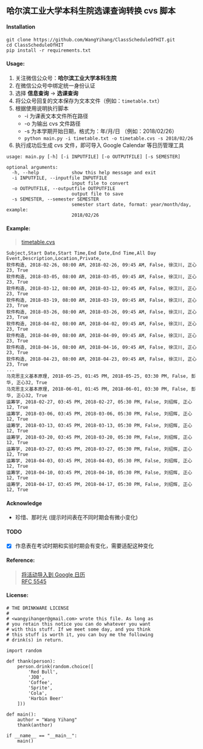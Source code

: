 哈尔滨工业大学本科生院选课查询转换 cvs 脚本
---

#### Installation
```
git clone https://github.com/WangYihang/ClassScheduleOfHIT.git
cd ClassScheduleOfHIT
pip install -r requirements.txt
```

#### Usage:

1. 关注微信公众号：**哈尔滨工业大学本科生院**
2. 在微信公众号中绑定统一身份认证
3. 选择 **信息查询** -> **选课查询**
4. 将公众号回复的文本保存为文本文件（例如：`timetable.txt`）
3. 根据使用说明执行脚本  
    * -i 为课表文本文件所在路径  
    * -o 为输出 cvs 文件路径  
    * -s 为本学期开始日期，格式为：年/月/日 （例如：2018/02/26）  
    * `python main.py -i timetable.txt -o timetable.cvs -s 2018/02/26`    
4. 执行成功后生成 cvs 文件，即可导入 Google Calendar 等日历管理工具

```
usage: main.py [-h] [-i INPUTFILE] [-o OUTPUTFILE] [-s SEMESTER]

optional arguments:
  -h, --help            show this help message and exit
  -i INPUTFILE, --inputfile INPUTFILE
                        input file to convert
  -o OUTPUTFILE, --outputfile OUTPUTFILE
                        output file to save
  -s SEMESTER, --semester SEMESTER
                        semester start date, format: year/month/day, example:
                        2018/02/26
```

#### Example:
> [timetable.cvs](timetable.cvs)
```
Subject,Start Date,Start Time,End Date,End Time,All Day Event,Description,Location,Private,
软件构造, 2018-02-26, 08:00 AM, 2018-02-26, 09:45 AM, False, 徐汉川, 正心23, True
软件构造, 2018-03-05, 08:00 AM, 2018-03-05, 09:45 AM, False, 徐汉川, 正心23, True
软件构造, 2018-03-12, 08:00 AM, 2018-03-12, 09:45 AM, False, 徐汉川, 正心23, True
软件构造, 2018-03-19, 08:00 AM, 2018-03-19, 09:45 AM, False, 徐汉川, 正心23, True
软件构造, 2018-03-26, 08:00 AM, 2018-03-26, 09:45 AM, False, 徐汉川, 正心23, True
软件构造, 2018-04-02, 08:00 AM, 2018-04-02, 09:45 AM, False, 徐汉川, 正心23, True
软件构造, 2018-04-09, 08:00 AM, 2018-04-09, 09:45 AM, False, 徐汉川, 正心23, True
软件构造, 2018-04-16, 08:00 AM, 2018-04-16, 09:45 AM, False, 徐汉川, 正心23, True
软件构造, 2018-04-23, 08:00 AM, 2018-04-23, 09:45 AM, False, 徐汉川, 正心23, True
...
马克思主义基本原理, 2018-05-25, 01:45 PM, 2018-05-25, 03:30 PM, False, 彭华, 正心32, True
马克思主义基本原理, 2018-06-01, 01:45 PM, 2018-06-01, 03:30 PM, False, 彭华, 正心32, True
运筹学, 2018-02-27, 03:45 PM, 2018-02-27, 05:30 PM, False, 刘绍辉, 正心12, True
运筹学, 2018-03-06, 03:45 PM, 2018-03-06, 05:30 PM, False, 刘绍辉, 正心12, True
运筹学, 2018-03-13, 03:45 PM, 2018-03-13, 05:30 PM, False, 刘绍辉, 正心12, True
运筹学, 2018-03-20, 03:45 PM, 2018-03-20, 05:30 PM, False, 刘绍辉, 正心12, True
运筹学, 2018-03-27, 03:45 PM, 2018-03-27, 05:30 PM, False, 刘绍辉, 正心12, True
运筹学, 2018-04-03, 03:45 PM, 2018-04-03, 05:30 PM, False, 刘绍辉, 正心12, True
运筹学, 2018-04-10, 03:45 PM, 2018-04-10, 05:30 PM, False, 刘绍辉, 正心12, True
运筹学, 2018-04-17, 03:45 PM, 2018-04-17, 05:30 PM, False, 刘绍辉, 正心12, True
```

#### Acknowledge

* 珍惜、那时光 (提示时间表在不同时期会有微小变化)

#### TODO
- [x] 作息表在考试时期和实验时期会有变化，需要适配这种变化

#### Reference:
> [将活动导入到 Google 日历](https://support.google.com/calendar/answer/37118?hl=zh-Hans)  
> [RFC 5545](https://tools.ietf.org/html/rfc5545)  

#### License:
```
# THE DRINKWARE LICENSE
# 
# <wangyihanger@gmail.com> wrote this file. As long as 
# you retain this notice you can do whatever you want 
# with this stuff. If we meet some day, and you think 
# this stuff is worth it, you can buy me the following
# drink(s) in return.

import random

def thank(person):
    person.drink(random.choice([
        'Red Bull', 
        'JDB', 
        'Coffee', 
        'Sprite', 
        'Cola', 
        'Harbin Beer'
    ]))

def main():
    author = "Wang Yihang"
    thank(anthor)

if __name__ == "__main__":
    main()
```
